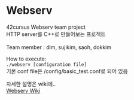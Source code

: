 # Webserv
42cursus Webserv team project <br>
HTTP server를 C++로 만들어보는 프로젝트 <br>
<br>
Team member : dim, sujikim, saoh, dokkim <br>

How to execute: <br>
` ./webserv [configuration file] ` <br>
기본 conf file은 /config/basic_test.conf로 되어 있음 <br>

자세한 설명은 wiki에.. <br>
[Webserv Wiki](https://github.com/dimfrom42/Webserv/wiki)
